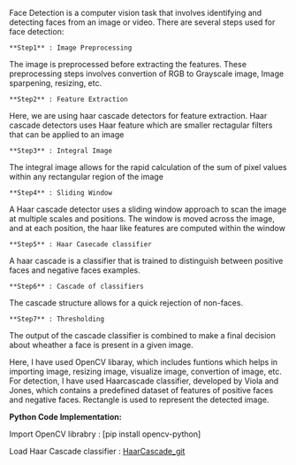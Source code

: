 Face Detection is a computer vision task that involves identifying and detecting faces from an image or video. There are several steps used for face detection:

    **Step1** : Image Preprocessing
The image is preprocessed before extracting the features. These preprocessing steps involves convertion of RGB to Grayscale image, Image sparpening, resizing, etc.
    
    **Step2** : Feature Extraction
Here, we are using haar cascade detectors for feature extraction. Haar cascade detectors uses Haar feature which are smaller rectagular filters that can be applied to an image
    
    **Step3** : Integral Image
The integral image allows for the rapid calculation of the sum of pixel values within any rectangular region of the image
    
    **Step4** : Sliding Window
A Haar cascade detector uses a sliding window approach to scan the image at multiple scales and positions. The window is moved across the image, and at each position, the haar like features are computed within the window
    
    **Step5** : Haar Casecade classifier
A haar cascade is a classifier that is trained to distinguish between positive faces and negative faces examples.
    
    **Step6** : Cascade of classifiers
The cascade structure allows for a quick rejection of non-faces.
    
    **Step7** : Thresholding
The output of the cascade classifier is combined to make a final decision about wheather a face is present in a given image.


Here, I have used OpenCV libaray, which includes funtions which helps in importing image, resizing image, visualize image, convertion of image, etc. For detection, I have used Haarcascade classifier, developed by Viola and Jones, which contains a predefined dataset of features of positive faces and negative faces. Rectangle is used to represent the detected image.


**Python Code Implementation:**

Import OpenCV librabry : [pip install opencv-python]

Load Haar Cascade classifier : [HaarCascade_git](https://github.com/opencv/opencv/tree/master/data/haarcascades)